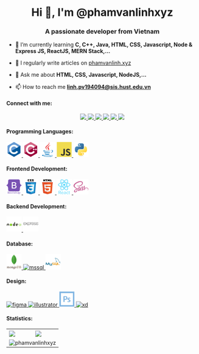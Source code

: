 <h1 align="center">Hi 👋, I'm @phamvanlinhxyz</h1>
<h3 align="center">A passionate developer from Vietnam</h3>

- 🌱 I’m currently learning **C, C++, Java, HTML, CSS, Javascript, Node & Express JS, ReactJS, MERN Stack,...**

- 📝 I regularly write articles on [phamvanlinh.xyz](phamvanlinh.xyz)

- 💬 Ask me about **HTML, CSS, Javascript, NodeJS,...**

- 📫 How to reach me **linh.pv194094@sis.hust.edu.vn**

<!-- Connect -->
<h4 align="left">Connect with me:</h4>
<div align="center">
  <a href="https://trungquandev.com" target="blank">
    <img src="https://imgur.com/VsCxZ19.png" />
  </a>
  <a href="https://fb.com/hnilnavmahp.ku" target="blank">
    <img src="https://imgur.com/ehbjVmk.png"/>
  </a>
  <a href="https://www.youtube.com/channel/UC-Z59yzV_qBjX0KbsweFiTQ" target="blank">
    <img src="https://imgur.com/POB6Gvg.png"/>
  </a>
  <a href="https://instagram.com/vanlinh.11" target="blank">
   <img src="https://img.icons8.com/bubbles/100/000000/instagram-new--v1.png"/>
  </a>
  <a href="mailto:phamvanlinh1151@gmail.com" target="top">
    <img src="https://imgur.com/g7hjSy6.png"/>
  </a>
  <a href="https://twitter.com/Linh1151" target="top">
    <img src="https://img.icons8.com/bubbles/100/000000/twitter.png"/>
  </a>
</div>

<!-- Programming Languages -->
<h4 align="left">Programming Languages:</h4>
<p align="left"> 
  <a href="https://www.cprogramming.com/" target="_blank" rel="noreferrer"> 
    <img src="https://raw.githubusercontent.com/devicons/devicon/master/icons/c/c-original.svg" alt="c" width="40" height="40"/> 
  </a> 
  <a href="https://www.w3schools.com/cpp/" target="_blank" rel="noreferrer"> 
    <img src="https://raw.githubusercontent.com/devicons/devicon/master/icons/cplusplus/cplusplus-original.svg" alt="cplusplus" width="40" height="40"/> 
  </a> 
  <a href="https://www.java.com" target="_blank" rel="noreferrer"> 
    <img src="https://raw.githubusercontent.com/devicons/devicon/master/icons/java/java-original.svg" alt="java" width="40" height="40"/> 
  </a> 
  <a href="https://developer.mozilla.org/en-US/docs/Web/JavaScript" target="_blank" rel="noreferrer"> 
    <img src="https://raw.githubusercontent.com/devicons/devicon/master/icons/javascript/javascript-original.svg" alt="javascript" width="40" height="40"/> 
  </a> 
  <a href="https://www.python.org" target="_blank" rel="noreferrer"> 
    <img src="https://raw.githubusercontent.com/devicons/devicon/master/icons/python/python-original.svg" alt="python" width="40" height="40"/> 
  </a> 
</p>

<!-- Frontend Development -->
<h4 align="left">Frontend Development:</h4>
<p align="left"> 
  <a href="https://getbootstrap.com" target="_blank" rel="noreferrer"> 
    <img src="https://raw.githubusercontent.com/devicons/devicon/master/icons/bootstrap/bootstrap-plain-wordmark.svg" alt="bootstrap" width="40" height="40"/> 
  </a> 
  <a href="https://www.w3schools.com/css/" target="_blank" rel="noreferrer"> 
    <img src="https://raw.githubusercontent.com/devicons/devicon/master/icons/css3/css3-original-wordmark.svg" alt="css3" width="40" height="40"/> 
  </a> 
  <a href="https://www.w3.org/html/" target="_blank" rel="noreferrer"> 
    <img src="https://raw.githubusercontent.com/devicons/devicon/master/icons/html5/html5-original-wordmark.svg" alt="html5" width="40" height="40"/>
  </a> 
  <a href="https://reactjs.org/" target="_blank" rel="noreferrer"> 
    <img src="https://raw.githubusercontent.com/devicons/devicon/master/icons/react/react-original-wordmark.svg" alt="react" width="40" height="40"/> 
  </a> 
  <a href="https://sass-lang.com" target="_blank" rel="noreferrer"> 
    <img src="https://raw.githubusercontent.com/devicons/devicon/master/icons/sass/sass-original.svg" alt="sass" width="40" height="40"/>
  </a> 
</p>

<!-- Backend Development -->
<h4 align="left">Backend Development:</h4>
<p align="left"> 
  <a href="https://nodejs.org" target="_blank" rel="noreferrer"> 
    <img src="https://raw.githubusercontent.com/devicons/devicon/master/icons/nodejs/nodejs-original-wordmark.svg" alt="nodejs" width="40" height="40"/> 
  </a>
  <a href="https://expressjs.com" target="_blank" rel="noreferrer"> 
    <img src="https://raw.githubusercontent.com/devicons/devicon/master/icons/express/express-original-wordmark.svg" alt="express" width="40" height="40"/> 
  </a> 
</p>

<!-- Database -->
<h4 align="left">Database:</h4>
<p align="left"> 
  <a href="https://www.mongodb.com/" target="_blank" rel="noreferrer"> 
    <img src="https://raw.githubusercontent.com/devicons/devicon/master/icons/mongodb/mongodb-original-wordmark.svg" alt="mongodb" width="40" height="40"/> 
  </a> 
  <a href="https://www.microsoft.com/en-us/sql-server" target="_blank" rel="noreferrer"> 
    <img src="https://www.svgrepo.com/show/303229/microsoft-sql-server-logo.svg" alt="mssql" width="40" height="40"/> 
  </a> 
  <a href="https://www.mysql.com/" target="_blank" rel="noreferrer"> 
    <img src="https://raw.githubusercontent.com/devicons/devicon/master/icons/mysql/mysql-original-wordmark.svg" alt="mysql" width="40" height="40"/> 
  </a>  
</p>  

<!-- Design -->
<h4 align="left">Design:</h4>
<p align="left"> 
  <a href="https://www.figma.com/" target="_blank" rel="noreferrer">
    <img src="https://www.vectorlogo.zone/logos/figma/figma-icon.svg" alt="figma" width="40" height="40"/> 
  </a> 
  <a href="https://www.adobe.com/in/products/illustrator.html" target="_blank" rel="noreferrer">
    <img src="https://www.vectorlogo.zone/logos/adobe_illustrator/adobe_illustrator-icon.svg" alt="illustrator" width="40" height="40"/> 
  </a> 
  <a href="https://www.photoshop.com/en" target="_blank" rel="noreferrer">
    <img src="https://raw.githubusercontent.com/devicons/devicon/master/icons/photoshop/photoshop-line.svg" alt="photoshop" width="40" height="40"/> 
  </a>
  <a href="https://www.adobe.com/products/xd.html" target="_blank" rel="noreferrer">
    <img src="https://cdn.worldvectorlogo.com/logos/adobe-xd.svg" alt="xd" width="40" height="40"/>
  </a>
</p>

<h4>Statistics:</h4>
<table>
    <tr>
        <td>
            <img align="center" src="https://github-readme-stats.vercel.app/api?username=phamvanlinhxyz&show_icons=true&title_color=3bd354&icon_color=3bd354" />
        </td>
        <td>
            <img align="center" src="https://github-readme-streak-stats.herokuapp.com?user=phamvanlinhxyz&theme=github-light&date_format=M%20j%5B%2C%20Y%5D" />
        </td>
    </tr>
    <tr>
        <td colspan="2"><img align="center" src="https://activity-graph.herokuapp.com/graph?username=phamvanlinhxyz&theme=github-light&area=true&area_color=3bd354" alt="phamvanlinhxyz" /></td>
    </tr>
</table>

<!---
phamvanlinhxyz/phamvanlinhxyz is a ✨ special ✨ repository because its `README.md` (this file) appears on your GitHub profile.
You can click the Preview link to take a look at your changes.
--->
